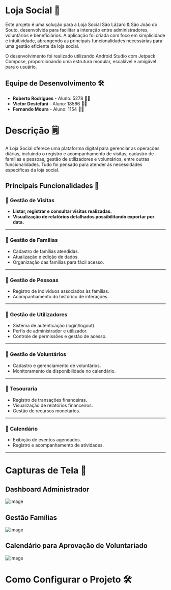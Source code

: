# Loja Social 🏬 
Este projeto é uma solução para a Loja Social São Lázaro & São João do Souto, desenvolvida para facilitar a interação entre administradores, voluntários e beneficiários. A aplicação foi criada com foco em simplicidade e intuitividade, abrangendo as principais funcionalidades necessárias para uma gestão eficiente da loja social.

O desenvolvimento foi realizado utilizando Android Studio com Jetpack Compose, proporcionando uma estrutura modular, escalável e amigável para o usuário.

## Equipe de Desenvolvimento 🛠️

- **Roberto Rodrigues** - Aluno: 5278 🧑‍💻
- **Victor Destefani** - Aluno: 18586 🧑‍💻
- **Fernando Moura** - Aluno: 1154 🧑‍💻

# Descrição 🗒️

A Loja Social oferece uma plataforma digital para gerenciar as operações diárias, incluindo o registro e acompanhamento de visitas, cadastro de famílias e pessoas, gestão de utilizadores e voluntários, entre outras funcionalidades. Tudo foi pensado para atender às necessidades específicas da loja social.

## Principais Funcionalidades 🚀

### 🔹 Gestão de Visitas
- **Listar, registrar e consultar visitas realizadas.**
- **Visualização de relatórios detalhados possibilitando exportar por data.**

---

### 🔹 Gestão de Famílias
- Cadastro de famílias atendidas.
- Atualização e edição de dados.
- Organização das famílias para fácil acesso.

---

### 🔹 Gestão de Pessoas
- Registro de indivíduos associados às famílias.
- Acompanhamento do histórico de interações.

---

### 🔹 Gestão de Utilizadores
- Sistema de autenticação (login/logout).
- Perfis de administrador e utilizador.
- Controle de permissões e gestão de acesso.

---

### 🔹 Gestão de Voluntários
- Cadastro e gerenciamento de voluntários.
- Monitoramento de disponibilidade no calendário.

---

### 🔹 Tesouraria
- Registro de transações financeiras.
- Visualização de relatórios financeiros.
- Gestão de recursos monetários.

---

### 🔹 Calendário
- Exibição de eventos agendados.
- Registro e acompanhamento de atividades.

---

# Capturas de Tela 📸

## Dashboard Administrador
![image](https://github.com/user-attachments/assets/fa90f6f8-9335-4cdf-ac89-c3ddb4318d5f)

## Gestão Famílias
![image](https://github.com/user-attachments/assets/eacf3875-9799-4161-9b14-8519b276a45b)

## Calendário para Aprovação de Voluntariado 
![image](https://github.com/user-attachments/assets/bccce910-6fda-4cf3-96a9-1ee196c4826a)

# Como Configurar o Projeto 🛠
